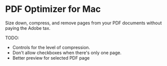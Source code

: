 PDF Optimizer for Mac
=====================

Size down, compress, and remove pages from your PDF documents without paying the Adobe tax.

TODO:
* Controls for the level of compression.
* Don't allow checkboxes when there's only one page.
* Better preview for selected PDF page
